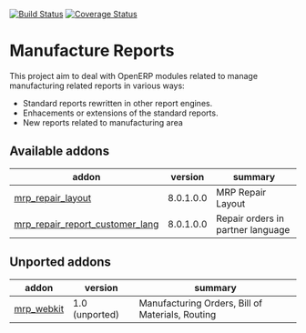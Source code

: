 [![Build Status](https://travis-ci.org/OCA/manufacture-reporting.svg?branch=8.0)](https://travis-ci.org/OCA/manufacture-reporting)
[![Coverage Status](https://coveralls.io/repos/OCA/manufacture-reporting/badge.png?branch=8.0)](https://coveralls.io/r/OCA/manufacture-reporting?branch=8.0)

Manufacture Reports
===================

This project aim to deal with OpenERP modules related to manage manufacturing related reports in various ways:

- Standard reports rewritten in other report engines.
- Enhacements or extensions of the standard reports.
- New reports related to manufacturing area

[//]: # (addons)
Available addons
----------------
addon | version | summary
--- | --- | ---
[mrp_repair_layout](mrp_repair_layout/) | 8.0.1.0.0 | MRP Repair Layout
[mrp_repair_report_customer_lang](mrp_repair_report_customer_lang/) | 8.0.1.0.0 | Repair orders in partner language

Unported addons
---------------
addon | version | summary
--- | --- | ---
[mrp_webkit](mrp_webkit/) | 1.0 (unported) | Manufacturing Orders, Bill of Materials, Routing

[//]: # (end addons)
